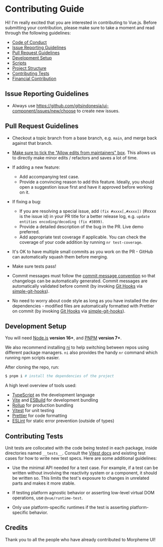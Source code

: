 # Contributing Guide

Hi! I'm really excited that you are interested in contributing to Vue.js. Before submitting your contribution, please make sure to take a moment and read through the following guidelines:

- [Code of Conduct](./CODE_OF_CONDUCT.md)
- [Issue Reporting Guidelines](#issue-reporting-guidelines)
- [Pull Request Guidelines](#pull-request-guidelines)
- [Development Setup](#development-setup)
- [Scripts](#scripts)
- [Project Structure](#project-structure)
- [Contributing Tests](#contributing-tests)
- [Financial Contribution](#financial-contribution)

## Issue Reporting Guidelines

- Always use https://github.com/gitsindonesia/ui-component/issues/new/choose to create new issues.

## Pull Request Guidelines

- Checkout a topic branch from a base branch, e.g. `main`, and merge back against that branch.

- [Make sure to tick the "Allow edits from maintainers" box](https://docs.github.com/en/pull-requests/collaborating-with-pull-requests/working-with-forks/allowing-changes-to-a-pull-request-branch-created-from-a-fork). This allows us to directly make minor edits / refactors and saves a lot of time.

- If adding a new feature:

  - Add accompanying test case.
  - Provide a convincing reason to add this feature. Ideally, you should open a suggestion issue first and have it approved before working on it.

- If fixing a bug:

  - If you are resolving a special issue, add `(fix #xxxx[,#xxxx])` (#xxxx is the issue id) in your PR title for a better release log, e.g. `update entities encoding/decoding (fix #3899)`.
  - Provide a detailed description of the bug in the PR. Live demo preferred.
  - Add appropriate test coverage if applicable. You can check the coverage of your code addition by running `nr test-coverage`.

- It's OK to have multiple small commits as you work on the PR - GitHub can automatically squash them before merging.

- Make sure tests pass!

- Commit messages must follow the [commit message convention](./commit-convention.md) so that changelogs can be automatically generated. Commit messages are automatically validated before commit (by invoking [Git Hooks](https://git-scm.com/docs/githooks) via [simple-git-hooks](https://github.com/toplenboren/simple-git-hooks)).

- No need to worry about code style as long as you have installed the dev dependencies - modified files are automatically formatted with Prettier on commit (by invoking [Git Hooks](https://git-scm.com/docs/githooks) via [simple-git-hooks](https://github.com/toplenboren/simple-git-hooks)).

## Development Setup

You will need [Node.js](https://nodejs.org) **version 16+**, and [PNPM](https://pnpm.io) **version 7+**.

We also recommend installing [ni](https://github.com/antfu/ni) to help switching between repos using different package managers. `ni` also provides the handy `nr` command which running npm scripts easier.

After cloning the repo, run:

```bash
$ pnpm i # install the dependencies of the project
```

A high level overview of tools used:

- [TypeScript](https://www.typescriptlang.org/) as the development language
- [Vite](https://vitejs.dev/) and [ESBuild](https://esbuild.github.io/) for development bundling
- [Rollup](https://rollupjs.org) for production bundling
- [Vitest](https://vitest.dev/) for unit testing
- [Prettier](https://prettier.io/) for code formatting
- [ESLint](https://eslint.org/) for static error prevention (outside of types)

## Contributing Tests

Unit tests are collocated with the code being tested in each package, inside directories named `__tests__`. Consult the [Vitest docs](https://vitest.dev/api/) and existing test cases for how to write new test specs. Here are some additional guidelines:

- Use the minimal API needed for a test case. For example, if a test can be written without involving the reactivity system or a component, it should be written so. This limits the test's exposure to changes in unrelated parts and makes it more stable.

- If testing platform agnostic behavior or asserting low-level virtual DOM operations, use `@vue/runtime-test`.

- Only use platform-specific runtimes if the test is asserting platform-specific behavior.

## Credits

Thank you to all the people who have already contributed to Morpheme UI!

